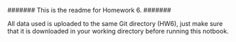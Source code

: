 #######
This is the readme for Homework 6.
#######

All data used is uploaded to the same Git directory (HW6), just make sure that it is downloaded in your working directory before running this notbook.

